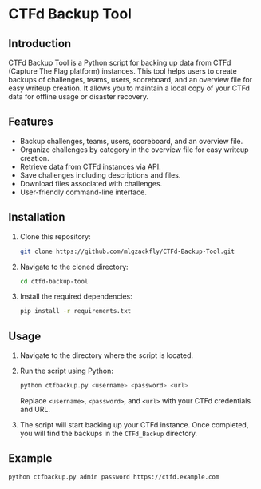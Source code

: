 # CTFd Backup Tool

## Introduction
CTFd Backup Tool is a Python script for backing up data from CTFd (Capture The Flag platform) instances. This tool helps users to create backups of challenges, teams, users, scoreboard, and an overview file for easy writeup creation. It allows you to maintain a local copy of your CTFd data for offline usage or disaster recovery.

## Features
- Backup challenges, teams, users, scoreboard, and an overview file.
- Organize challenges by category in the overview file for easy writeup creation.
- Retrieve data from CTFd instances via API.
- Save challenges including descriptions and files.
- Download files associated with challenges.
- User-friendly command-line interface.

## Installation
1. Clone this repository:

    ```bash
    git clone https://github.com/mlgzackfly/CTFd-Backup-Tool.git
    ```

2. Navigate to the cloned directory:

    ```bash
    cd ctfd-backup-tool
    ```

3. Install the required dependencies:

    ```bash
    pip install -r requirements.txt
    ```

## Usage
1. Navigate to the directory where the script is located.
2. Run the script using Python:

    ```bash
    python ctfbackup.py <username> <password> <url>
    ```

    Replace `<username>`, `<password>`, and `<url>` with your CTFd credentials and URL.
3. The script will start backing up your CTFd instance. Once completed, you will find the backups in the `CTFd_Backup` directory.

## Example
```bash
python ctfbackup.py admin password https://ctfd.example.com

